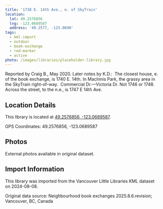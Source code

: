 ```yaml
---
title: '1738 E. 14th Ave., e. of SkyTrain'
location:
  lat: 49.2576856
  lng: -123.0689587
  address: '49.2577, -123.0690'
tags:
  - kml-import
  - outdoor
  - book-exchange
  - red-marker
  - active
photo: /images/libraries/placeholder-library.jpg
---
```

Reported by Craig B., May 2020.
Later notes by K.D.:  The closest house, e. of the book exchange, is 1740 E. 14th.
In MacInnis Park, the grassy area in the SkyTrain right-of-way.  Commercial Dr.—Victoria Dr.
Not 1746 or 1748.  
Across the street, to the n.e., is 1747 E 14th Ave.

## Location Details

This library is located at [49.2576856, -123.0689587](https://www.google.com/maps?q=49.2576856,-123.0689587).

GPS Coordinates: 49.2576856, -123.0689587

## Photos

External photos available in original dataset.

## Import Information

This library was imported from the Vancouver Little Libraries KML dataset on 2024-08-08.

Original data source: Neighbourhood book exchanges 2025.8.6.revision; Vancouver, BC, Canada
